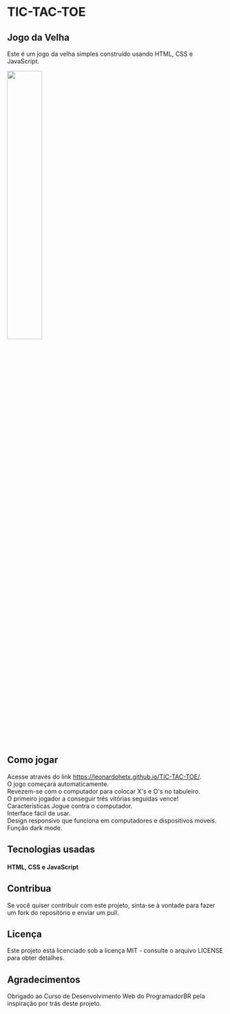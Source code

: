 # TIC-TAC-TOE

## Jogo da Velha
Este é um jogo da velha simples construído usando HTML, CSS e JavaScript.

<img width="40%" src="https://user-images.githubusercontent.com/82117002/235374711-1ad554a2-b87b-41ef-89b9-f801b34ebb7a.gif">

## Como jogar
Acesse através do link https://leonardohetx.github.io/TIC-TAC-TOE/. <br>
O jogo começará automaticamente. <br>
Revezem-se com o computador para colocar X's e O's no tabuleiro. <br>
O primeiro jogador a conseguir três vitórias seguidas vence! <br>
Características
Jogue contra o computador. <br>
Interface fácil de usar. <br>
Design responsivo que funciona em computadores e dispositivos móveis. <br>
Função dark mode. <br>

## Tecnologias usadas
#### HTML, CSS e JavaScript

## Contribua
Se você quiser contribuir com este projeto, sinta-se à vontade para fazer um fork do repositório e enviar um pull.

## Licença
Este projeto está licenciado sob a licença MIT - consulte o arquivo LICENSE para obter detalhes.

## Agradecimentos
Obrigado ao Curso de Desenvolvimento Web do ProgramadorBR pela inspiração por trás deste projeto.

